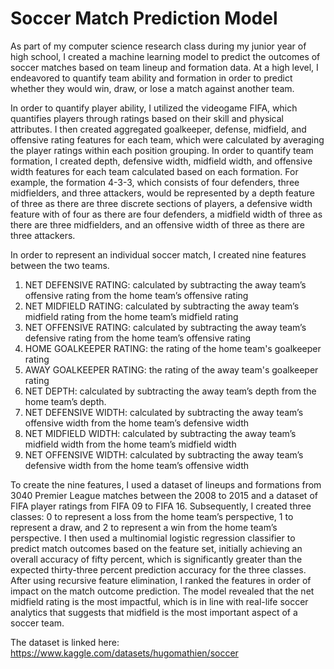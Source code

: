 # Soccer Match Prediction Model

As part of my computer science research class during my junior year of high school, I created a machine learning model to predict the outcomes of soccer matches based on team lineup and formation data. At a high level, I endeavored to quantify team ability and formation in order to predict whether they would win, draw, or lose a match against another team. 

In order to quantify player ability, I utilized the videogame FIFA, which quantifies players through ratings based on their skill and physical attributes. I then created aggregated goalkeeper, defense, midfield, and offensive rating features for each team, which were calculated by averaging the player ratings within each position grouping. In order to quantify team formation, I created depth, defensive width, midfield width, and offensive width features for each team calculated based on each formation. For example, the formation 4-3-3, which consists of four defenders, three midfielders, and three attackers, would be represented by a depth feature of three as there are three discrete sections of players, a defensive width feature with of four as there are four defenders, a midfield width of three as there are three midfielders, and an offensive width of three as there are three attackers. 

In order to represent an individual soccer match, I created nine features between the two teams. 
1. NET DEFENSIVE RATING: calculated by subtracting the away team’s offensive rating from the home team’s offensive rating
2. NET MIDFIELD RATING: calculated by subtracting the away team’s midfield rating from the home team’s midfield rating
3. NET OFFENSIVE RATING: calculated by subtracting the away team’s defensive rating from the home team’s offensive rating
4. HOME GOALKEEPER RATING: the rating of the home team's goalkeeper rating
5. AWAY GOALKEEPER RATING: the rating of the away team's goalkeeper rating
6. NET DEPTH: calculated by subtracting the away team’s depth from the home team’s depth. 
7. NET DEFENSIVE WIDTH: calculated by subtracting the away team’s offensive width from the home team’s defensive width
8. NET MIDFIELD WIDTH: calculated by subtracting the away team’s midfield width from the home team’s midfield width
9. NET OFFENSIVE WIDTH: calculated by subtracting the away team’s defensive width from the home team’s offensive width

To create the nine features, I used a dataset of lineups and formations from 3040 Premier League matches between the 2008 to 2015 and a dataset of FIFA player ratings from FIFA 09 to FIFA 16. Subsequently, I created three classes: 0 to represent a loss from the home team’s perspective, 1 to represent a draw, and 2 to represent a win from the home team’s perspective. I then used a multinomial logistic regression classifier to predict match outcomes based on the feature set, initially achieving an overall accuracy of fifty percent, which is significantly greater than the expected thirty-three percent prediction accuracy for the three classes. After using recursive feature elimination, I ranked the features in order of impact on the match outcome prediction. The model revealed that the net midfield rating is the most impactful, which is in line with real-life soccer analytics that suggests that midfield is the most important aspect of a soccer team.

The dataset is linked here: https://www.kaggle.com/datasets/hugomathien/soccer
